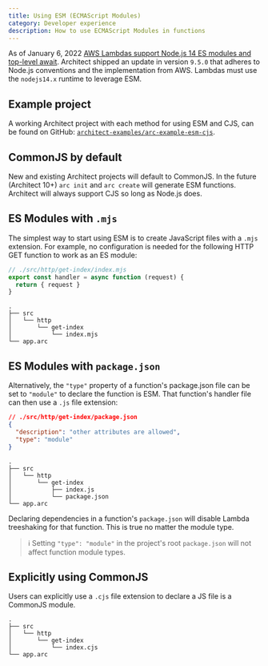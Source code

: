 ```yaml
---
title: Using ESM (ECMAScript Modules)
category: Developer experience
description: How to use ECMAScript Modules in functions
---
```


As of January 6, 2022 [AWS Lambdas support Node.js 14 ES modules and top-level await](https://aws.amazon.com/blogs/compute/using-node-js-es-modules-and-top-level-await-in-aws-lambda/). Architect shipped an update in version `9.5.0` that adheres to Node.js conventions and the implementation from AWS. Lambdas must use the `nodejs14.x` runtime to leverage ESM.

## Example project

A working Architect project with each method for using ESM and CJS, can be found on GitHub: [`architect-examples/arc-example-esm-cjs`](https://github.com/architect-examples/arc-example-esm-cjs).

## CommonJS by default

New and existing Architect projects will default to CommonJS. In the future (Architect 10+) `arc init` and `arc create` will generate ESM functions. Architect will always support CJS so long as Node.js does.

## ES Modules with `.mjs`

The simplest way to start using ESM is to create JavaScript files with a `.mjs` extension. For example, no configuration is needed for the following HTTP GET function to work as an ES module:

```js
// ./src/http/get-index/index.mjs
export const handler = async function (request) {
  return { request }
}
```

```
.
├── src
│   └── http
│       └── get-index
│           └── index.mjs
└── app.arc
```

## ES Modules with `package.json`

Alternatively, the `"type"` property of a function's package.json file can be set to `"module"` to declare the function is ESM. That function's handler file can then use a `.js` file extension:

```json
// ./src/http/get-index/package.json
{
  "description": "other attributes are allowed",
  "type": "module"
}
```

```
.
├── src
│   └── http
│       └── get-index
│           ├── index.js
│           └── package.json
└── app.arc
```

Declaring dependencies in a function's `package.json` will disable Lambda treeshaking for that function. This is true no matter the module type.

> ℹ️  Setting `"type": "module"` in the project's root `package.json` will not affect function module types.

## Explicitly using CommonJS

Users can explicitly use a `.cjs` file extension to declare a JS file is a CommonJS module.

```
.
├── src
│   └── http
│       └── get-index
│           └── index.cjs
└── app.arc
```

